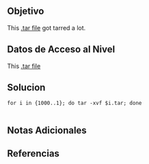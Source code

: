 
## Objetivo

This [.tar file](https://jupiter.challenges.picoctf.org/static/52084b5ad360b25f9af83933114324e0/1000.tar) got tarred a lot.

## Datos de Acceso al Nivel

This [.tar file](https://jupiter.challenges.picoctf.org/static/52084b5ad360b25f9af83933114324e0/1000.tar) 

## Solucion

```
for i in {1000..1}; do tar -xvf $i.tar; done


```

## Notas Adicionales



## Referencias

